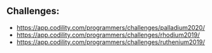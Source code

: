 Challenges: 
-
- https://app.codility.com/programmers/challenges/palladium2020/
- https://app.codility.com/programmers/challenges/rhodium2019/
- https://app.codility.com/programmers/challenges/ruthenium2019/